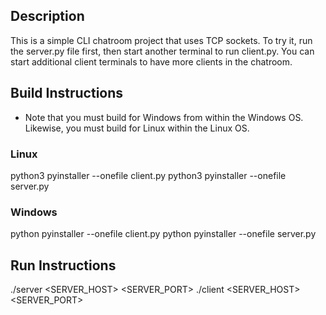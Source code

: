 ## Description

This is a simple CLI chatroom project that uses TCP sockets. To try it, run the server.py file first, then start another terminal to run client.py. You can start additional client terminals to have more clients in the chatroom.

## Build Instructions

* Note that you must build for Windows from within the Windows OS. Likewise, you must build for Linux within the Linux OS.

### Linux

python3 pyinstaller --onefile client.py
python3 pyinstaller --onefile server.py

### Windows

python pyinstaller --onefile client.py
python pyinstaller --onefile server.py

## Run Instructions

./server \<SERVER_HOST\> \<SERVER_PORT\>
./client \<SERVER_HOST\> \<SERVER_PORT\>


